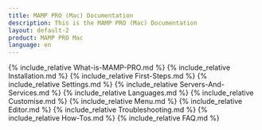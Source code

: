 ```yaml
---
title: MAMP PRO (Mac) Documentation
description: This is the MAMP PRO (Mac) Documentation
layout: default-2
product: MAMP PRO Mac
language: en
---
```


{% include_relative What-is-MAMP-PRO.md %}
{% include_relative Installation.md %}
{% include_relative First-Steps.md %}
{% include_relative Settings.md %}
{% include_relative Servers-And-Services.md %}
{% include_relative Languages.md %}
{% include_relative Customise.md %}
{% include_relative Menu.md %}
{% include_relative Editor.md %}
{% include_relative Troubleshooting.md %}
{% include_relative How-Tos.md %}
{% include_relative FAQ.md %}
